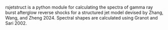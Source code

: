 rsjetstruct is a python module for calculating the spectra of gamma ray burst afterglow reverse shocks for a structured jet model devised by Zhang, Wang, and Zheng 2024. Spectral shapes are calculated using Granot and Sari 2002.
